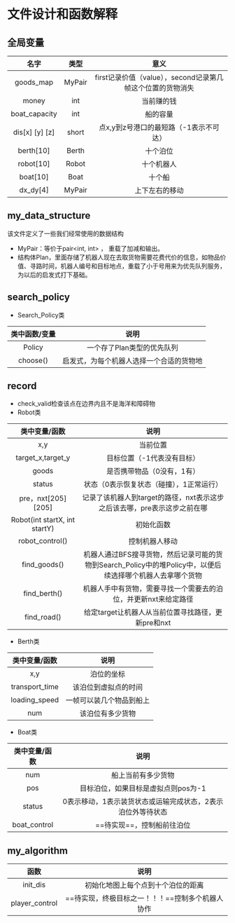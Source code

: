# 文件设计和函数解释

## 全局变量

|      名字      |  类型  |                            意义                            |
| :------------: | :----: | :--------------------------------------------------------: |
|   goods_map    | MyPair | first记录价值（value），second记录第几帧这个位置的货物消失 |
|     money      |  int   |                         当前赚的钱                         |
| boat_capacity  |  int   |                          船的容量                          |
| dis[x] [y] [z] | short  |           点x,y到z号港口的最短路（-1表示不可达）           |
|   berth[10]    | Berth  |                          十个泊位                          |
|   robot[10]    | Robot  |                         十个机器人                         |
|    boat[10]    |  Boat  |                           十个船                           |
|    dx_dy[4]    | MyPair |                       上下左右的移动                       |

## my_data_structure

该文件定义了一些我们经常使用的数据结构

- MyPair：等价于pair<int, int> ， 重载了加减和输出。
- 结构体Plan，里面存储了机器人现在去取货物需要花费代价的信息，如物品价值、寻路时间，机器人编号和目标地点，重载了小于号用来为优先队列服务，为以后的启发式打下基础。

## search_policy

- Search_Policy类

| 类中函数/变量 |                   说明                   |
| :-----------: | :--------------------------------------: |
|    Policy     |        一个存了Plan类型的优先队列        |
|   choose()    | 启发式，为每个机器人选择一个合适的货物地 |



## record

- check_valid检查该点在边界内且不是海洋和障碍物
- Robot类

|         类中变量/函数         |                             说明                             |
| :---------------------------: | :----------------------------------------------------------: |
|              x,y              |                           当前位置                           |
|       target_x,target_y       |                  目标位置（-1代表没有目标）                  |
|             goods             |                  是否携带物品（0没有，1有）                  |
|            status             |           状态（0表示恢复状态（碰撞），1正常运行）           |
|      pre，nxt[205] [205]      | 记录了该机器人到target的路径，nxt表示这步之后该去哪，pre表示这步之前在哪 |
| Robot(int startX, int startY) |                          初始化函数                          |
|        robot_control()        |                        控制机器人移动                        |
|         find_goods()          | 机器人通过BFS搜寻货物，然后记录可能的货物到Search_Policy中的堆Policy中，以便后续选择哪个机器人去拿哪个货物 |
|         find_berth()          | 机器人手中有货物，需要寻找一个需要去的泊位，并更新nxt来给定路径 |
|          find_road()          |      给定target让机器人从当前位置寻找路径，更新pre和nxt      |

- Berth类

| 类中变量/函数  |           说明           |
| :------------: | :----------------------: |
|      x,y       |        泊位的坐标        |
| transport_time |   该泊位到虚拟点的时间   |
| loading_speed  | 一帧可以装几个物品到船上 |
|      num       |     该泊位有多少货物     |

- Boat类

| 类中变量/函数 |                            说明                             |
| :-----------: | :---------------------------------------------------------: |
|      num      |                     船上当前有多少货物                      |
|      pos      |             目标泊位，如果目标是虚拟点则pos为-1             |
|    status     | 0表示移动，1表示装货状态或运输完成状态，2表示泊位外等待状态 |
| boat_control  |                 ==待实现==，控制船前往泊位                  |

## my_algorithm

|      函数      |                       说明                       |
| :------------: | :----------------------------------------------: |
|    init_dis    |        初始化地图上每个点到十个泊位的距离        |
| player_control | ==待实现，终极目标之一！！！==控制多个机器人协作 |

